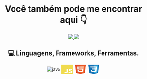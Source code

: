 
<h1 align="center">Você também pode me encontrar aqui 👇 </h1>
<div>
  <p align="center">
<a target="_blank" href="https://www.instagram.com/mayaracdfreitas"><img src="https://img.shields.io/badge/Instagram-E4405F?style=for-the-badge&logo=instagram&logoColor=white">
  </a>
<a align="center" href="https://www.linkedin.com/in/mayara-cauny-1224a3286/">
    <img src="https://img.shields.io/badge/LinkedIn-307cc5?style=for-the-badge&logo=linkedin&logoColor=white&color=004182"/>
  </a>
    </p>
</div>
<h2 align="center"> 💻 Linguagens, Frameworks, Ferramentas.</h2>
<p align="center">
<img align="center" alt="java" height="30" width="40" src="https://cdn-icons-png.flaticon.com/512/226/226777.png"> <img align="center" alt="javascript" height="30" width="40" src="https://raw.githubusercontent.com/devicons/devicon/master/icons/javascript/javascript-plain.svg">
<img align="center" alt="html" height="30" width="40" src="https://raw.githubusercontent.com/devicons/devicon/master/icons/html5/html5-original.svg">
<img align="center" alt="css" height="30" width="40" src="https://raw.githubusercontent.com/devicons/devicon/master/icons/css3/css3-original.svg">
</p>






